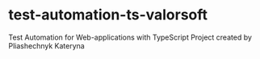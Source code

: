 # test-automation-ts-valorsoft
Test Automation for Web-applications with TypeScript 
Project created by Pliashechnyk Kateryna
